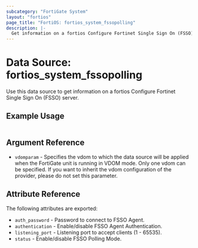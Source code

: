```yaml
---
subcategory: "FortiGate System"
layout: "fortios"
page_title: "FortiOS: fortios_system_fssopolling"
description: |-
  Get information on a fortios Configure Fortinet Single Sign On (FSSO) server.
---
```


# Data Source: fortios_system_fssopolling
Use this data source to get information on a fortios Configure Fortinet Single Sign On (FSSO) server.


## Example Usage

```hcl

```

## Argument Reference

* `vdomparam` - Specifies the vdom to which the data source will be applied when the FortiGate unit is running in VDOM mode. Only one vdom can be specified. If you want to inherit the vdom configuration of the provider, please do not set this parameter.

## Attribute Reference

The following attributes are exported:

* `auth_password` - Password to connect to FSSO Agent.
* `authentication` - Enable/disable FSSO Agent Authentication.
* `listening_port` - Listening port to accept clients (1 - 65535).
* `status` - Enable/disable FSSO Polling Mode.
